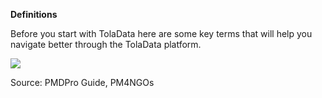 **Definitions**

Before you start with TolaData here are some key terms that will help you navigate better through the TolaData platform.

  


![](https://s3.amazonaws.com/cdn.freshdesk.com/data/helpdesk/attachments/production/32000459748/original/PzTmdYanEtjXkBsTjxea8HagF2U6C9YvOg.png?1506613041)

  


Source: PMDPro Guide, PM4NGOs



